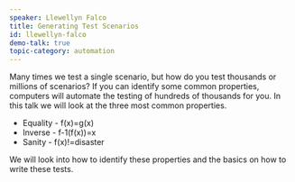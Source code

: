 ```yaml
---
speaker: Llewellyn Falco
title: Generating Test Scenarios
id: llewellyn-falco
demo-talk: true
topic-category: automation
---
```


Many times we test a single scenario, but how do you test thousands or millions of scenarios?
If you can identify some common properties, computers will automate the testing of hundreds of thousands for you. In this talk we will look at the three most common properties.
* Equality - f(x)=g(x)
* Inverse - f-1(f(x))=x
* Sanity - f(x)!=disaster

We will look into how to identify these properties and the basics on how to write these tests.
